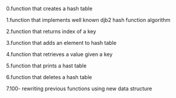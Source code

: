 0.function that creates a hash table

1.function that implements well known djb2 hash function algorithm

2.function that returns index of a key

3.function that adds an element to hash table

4.function that retrieves a value given a key

5.function that prints a hast table

6.function that deletes a hash table

7.100- rewriting previous functions using new data structure
